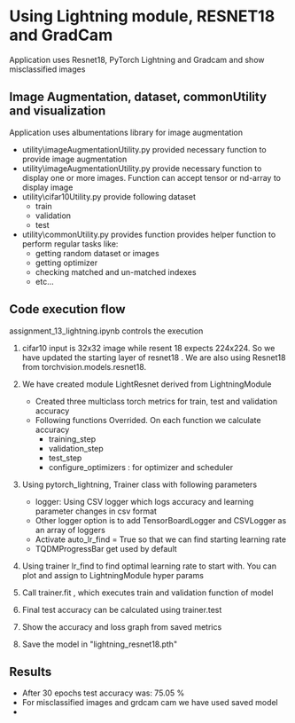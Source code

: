 # Using Lightning module, RESNET18 and GradCam

Application uses Resnet18, PyTorch Lightning and Gradcam and show  misclassified images

## Image Augmentation, dataset, commonUtility and visualization
Application uses albumentations library for image augmentation

- utility\imageAugmentationUtility.py provided necessary function to provide image augmentation
- utility\imageAugmentationUtility.py provide necessary function to display one or more images. Function can accept tensor or nd-array to display image
- utility\cifar10Utility.py provide following dataset 
    - train
    - validation 
    - test
- utility\commonUtility.py provides function provides helper function to perform regular tasks like:
    - getting random dataset or images 
    - getting optimizer
    - checking matched and un-matched indexes
    - etc...

## Code execution flow

assignment_13_lightning.ipynb controls the execution 

1. cifar10 input is 32x32 image while resent 18 expects 224x224. So we have updated the starting layer of resnet18 . We are also using Resnet18 from torchvision.models.resnet18. 
2. We have created module LightResnet derived from LightningModule
    - Created three multiclass torch metrics for train, test and validation accuracy
    - Following functions Overrided. On each function we calculate accuracy
        - training_step
        - validation_step
        - test_step
        - configure_optimizers : for optimizer and scheduler

3. Using pytorch_lightning, Trainer class with following parameters 
    - logger: Using CSV logger which logs accuracy and learning parameter changes in csv format
    - Other logger option is to add TensorBoardLogger and CSVLogger as an array of loggers
    - Activate auto_lr_find = True so that we can find starting learning rate
    - TQDMProgressBar get used by default

4. Using trainer lr_find to find optimal learning rate to start with. You can plot and assign to LightningModule hyper params
5. Call trainer.fit , which executes train and validation function of model
6. Final test accuracy can be calculated using trainer.test
7. Show the accuracy and loss graph from saved metrics 
8. Save the model in "lightning_resnet18.pth"



## Results 

- After 30 epochs test accuracy was: 75.05 %
- For misclassified images and grdcam cam we have used saved model
- 
